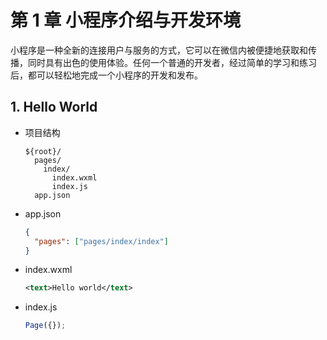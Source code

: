# 第 1 章 小程序介绍与开发环境

小程序是一种全新的连接用户与服务的方式，它可以在微信内被便捷地获取和传播，同时具有出色的使用体验。任何一个普通的开发者，经过简单的学习和练习后，都可以轻松地完成一个小程序的开发和发布。

## 1. Hello World

* 项目结构

  ```text
  ${root}/
    pages/
      index/
        index.wxml
        index.js
    app.json
  ```

* app.json

  ```json
  {
    "pages": ["pages/index/index"]
  }
  ```

* index.wxml

  ```xml
  <text>Hello world</text>
  ```

* index.js

  ```javascript
  Page({});
  ```

